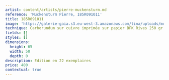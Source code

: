 ```yaml
---
artist: content/artists/pierre-muckensturm.md
reference: 'Muckensturm Pierre, 185R091011'
title: 185R091011
image: 'https://galerie-gaia.s3.eu-west-3.amazonaws.com/tina/uploads/muckensturm-pierre/galerie-gaia-pierre-muckensturm-185R091021.jpg'
technique: Carborundum sur cuivre imprimée sur papier BFK Rives 250 gr margé
fields: []
styles: []
dimensions:
  height: 65
  width: 50
  depth: 0
description: Edition en 22 exemplaires
price: 400
contextual: true
---
```


